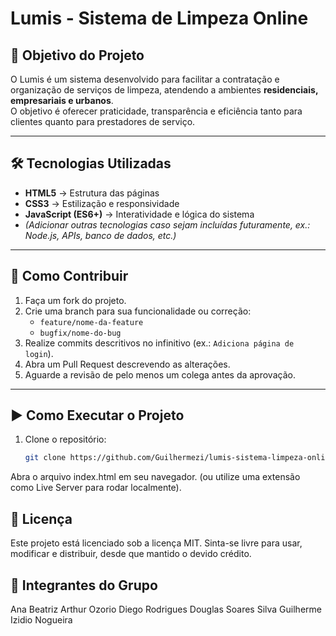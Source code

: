 # Lumis - Sistema de Limpeza Online

## 🧹 Objetivo do Projeto
O Lumis é um sistema desenvolvido para facilitar a contratação e organização de serviços de limpeza, atendendo a ambientes **residenciais, empresariais e urbanos**.  
O objetivo é oferecer praticidade, transparência e eficiência tanto para clientes quanto para prestadores de serviço.

---

## 🛠️ Tecnologias Utilizadas
- **HTML5** → Estrutura das páginas
- **CSS3** → Estilização e responsividade
- **JavaScript (ES6+)** → Interatividade e lógica do sistema
- *(Adicionar outras tecnologias caso sejam incluídas futuramente, ex.: Node.js, APIs, banco de dados, etc.)*

---

## 🤝 Como Contribuir
1. Faça um fork do projeto.
2. Crie uma branch para sua funcionalidade ou correção:  
   - `feature/nome-da-feature`  
   - `bugfix/nome-do-bug`
3. Realize commits descritivos no infinitivo (ex.: `Adiciona página de login`).
4. Abra um Pull Request descrevendo as alterações.
5. Aguarde a revisão de pelo menos um colega antes da aprovação.

---

## ▶️ Como Executar o Projeto
1. Clone o repositório:
   ```bash
   git clone https://github.com/Guilhermezi/lumis-sistema-limpeza-online.git
Abra o arquivo index.html em seu navegador.
(ou utilize uma extensão como Live Server para rodar localmente).

## 📜 Licença
Este projeto está licenciado sob a licença MIT.
Sinta-se livre para usar, modificar e distribuir, desde que mantido o devido crédito.

## 👥 Integrantes do Grupo
Ana Beatriz
Arthur Ozorio
Diego Rodrigues
Douglas Soares Silva
Guilherme Izidio Nogueira
